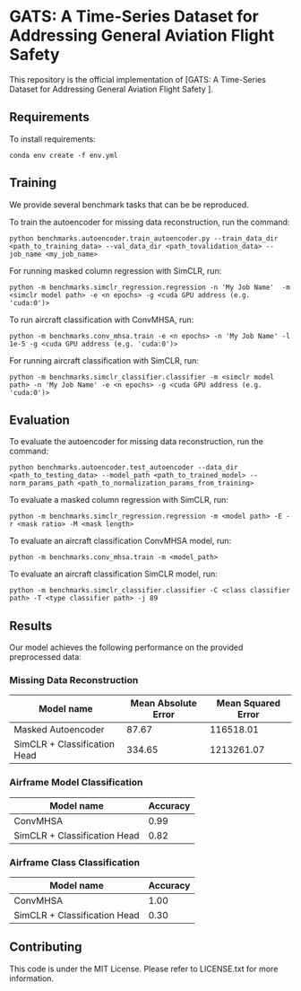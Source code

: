 # GATS: A Time-Series Dataset for Addressing General Aviation Flight Safety 

This repository is the official implementation of [GATS: A Time-Series Dataset for Addressing General Aviation Flight Safety ]. 

## Requirements

To install requirements:

```setup
conda env create -f env.yml
```

## Training

We provide several benchmark tasks that can be be reproduced.

To train the autoencoder for missing data reconstruction, run the command:

```train
python benchmarks.autoencoder.train_autoencoder.py --train_data_dir <path_to_training_data> --val_data_dir <path_tovalidation_data> --job_name <my_job_name>
```

For running masked column regression with SimCLR, run:
```
python -m benchmarks.simclr_regression.regression -n 'My Job Name'  -m <simclr model path> -e <n epochs> -g <cuda GPU address (e.g. 'cuda:0')>
```

To run aircraft classification with ConvMHSA, run:
```
python -m benchmarks.conv_mhsa.train -e <n epochs> -n 'My Job Name' -l 1e-5 -g <cuda GPU address (e.g. 'cuda:0')>
```

For running aircraft classification with SimCLR, run:
```
python -m benchmarks.simclr_classifier.classifier -m <simclr model path> -n 'My Job Name' -e <n epochs> -g <cuda GPU address (e.g. 'cuda:0')>
```

## Evaluation

To evaluate the autoencoder for missing data reconstruction, run the command:
```eval
python benchmarks.autoencoder.test_autoencoder --data_dir <path_to_testing_data> --model_path <path_to_trained_model> --norm_params_path <path_to_normalization_params_from_training>
```

To evaluate a masked column regression with SimCLR, run:
```
python -m benchmarks.simclr_regression.regression -m <model path> -E -r <mask ratio> -M <mask length>
```

To evaluate an aircraft classification ConvMHSA model, run:
```
python -m benchmarks.conv_mhsa.train -m <model_path>
```

To evaluate an aircraft classification SimCLR model, run:
```
python -m benchmarks.simclr_classifier.classifier -C <class classifier path> -T <type classifier path> -j 89
```

## Results

Our model achieves the following performance on the provided preprocessed data:

### Missing Data Reconstruction
| Model name         | Mean Absolute Error  | Mean Squared Error |
| ------------------ |---------------- | -------------- |
| Masked Autoencoder  |     87.67         |      116518.01      |
| SimCLR + Classification Head   |    334.65       |      1213261.07  |

### Airframe Model Classification
| Model name         | Accuracy |
| ------------------ | -------------- |
| ConvMHSA  |     0.99      |
| SimCLR + Classification Head  |    0.82  |

### Airframe Class Classification
| Model name         | Accuracy |
| ------------------ | -------------- |
| ConvMHSA  |     1.00      |
| SimCLR + Classification Head  |    0.30  |


## Contributing

This code is under the MIT License. Please refer to LICENSE.txt for more information.